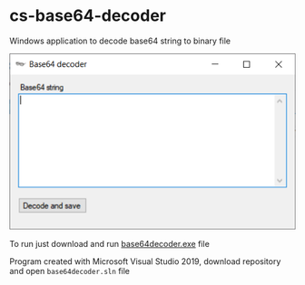 # cs-base64-decoder
Windows application to decode base64 string to binary file

![app](app.png)

To run just download and run [base64decoder.exe](bin/Debug/) file

Program created with Microsoft Visual Studio 2019, download repository and open `base64decoder.sln` file